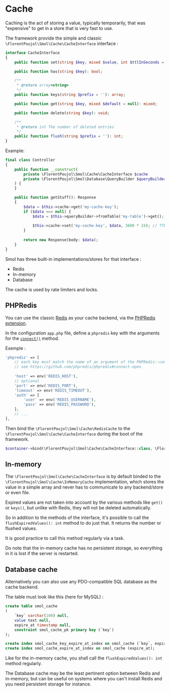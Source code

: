 # Cache

Caching is the act of storing a value, typically temporarily, that was "expensive" to get in a store that is very fast to use.

The framework provide the simple and classic `\FlorentPoujol\Smol\Cache\CacheInterface` interface :
```php
interface CacheInterface
{
    public function set(string $key, mixed $value, int $ttlInSeconds = null): void;

    public function has(string $key): bool;

    /**
     * @return array<string>
     */
    public function keys(string $prefix = ''): array;

    public function get(string $key, mixed $default = null): mixed;

    public function delete(string $key): void;

    /**
     * @return int The number of deleted entries
     */
    public function flush(string $prefix = ''): int;
}
```

Example:
```php
final class Controller
{
    public function __construct(
        private \FlorentPoujol\Smol\Cache\CacheInterface $cache
        private \FlorentPoujol\Smol\Database\QueryBuilder $queryBuilder
    ) {
    }

    public function getStuff(): Response
    {
        $data = $this->cache->get('my-cache-key');
        if ($data === null) {
            $data = $this->queryBuilder->fromTable('my-table')->get();
            
            $this->cache->set('my-cache-key', $data, 3600 * 24); // TTL = 1 day
        }
        
        return new Response(body: $data);    
    }
}
```

Smol has three built-in implementations/stores for that interface :
- Redis
- In-memory
- Database

The cache is used by rate limiters and locks.

## PHPRedis

You can use the classic [Redis](https://redis.io) as your cache backend, via the [PHPRedis extension](https://github.com/phpredis/phpredis).

In the configuration `app.php` file, define a `phpredis` key with the arguments for the [`connect()`](https://github.com/phpredis/phpredis#connect-open) method.

Exemple :
```php
'phpredis' => [
    // each key must match the name of an argument of the PHPRedis::connect() method
    // see https://github.com/phpredis/phpredis#connect-open
    
    'host' => env('REDIS_HOST'),
    // optional
    'port' => env('REDIS_PORT'),
    'timeout' => env('REDIS_TIMEOUT'),
    'auth' => [
        'user' => env('REDIS_USERNAME'),
        'pass' => env('REDIS_PASSWORD'),    
    ],
    // ...
],
```

Then bind the `\FlorentPoujol\Smol\Cache\RedisCache` to the `\FlorentPoujol\Smol\Cache\CacheInterface` during the boot of the framework.

```php
$container->bind(\FlorentPoujol\Smol\Cache\CacheInterface::class, \FlorentPoujol\Smol\Cache\RedisCache::class);
```

## In-memory

The `\FlorentPoujol\Smol\Cache\CacheInterface` is by default binded to the `\FlorentPoujol\Smol\Cache\InMemoryCache` implementation, which stores the value in a simple array and never has to communicate to any backend/store or even file.

Expired values are not taken into account by the various methods like `get()` or `keys()`, but unlike with Redis, they will not be deleted automatically.

So in addition to the methods of the interface, it's possible to call the `flushExpiredValues(): int` method to do just that. It returns the number or flushed values.  

It is good practice to call this method regularly via a task.

Do note that the in-memory cache has no persistent storage, so everything in it is lost if the server is restarted.


## Database cache

Alternatively you can also use any PDO-compatible SQL database as the cache backend.

The table must look like this (here for MySQL) :
```SQL
create table smol_cache
(
    `key` varchar(100) null,
    value text null,
    expire_at timestamp null,
    constraint smol_cache_pk primary key (`key`)
);

create index smol_cache_key_expire_at_index on smol_cache (`key`, expire_at);
create index smol_cache_expire_at_index on smol_cache (expire_at);
```

Like for the in-memory cache, you shall call the `flushExpiredValues(): int` method regularly.

The Database cache may be the least pertinent option between Redis and in-memory, but can be useful on systems where you can't install Redis and you need persistent storage for instance.
